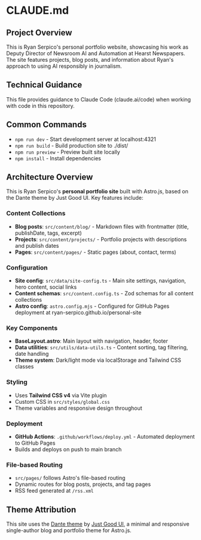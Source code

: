 # CLAUDE.md

## Project Overview

This is Ryan Serpico's personal portfolio website, showcasing his work as Deputy Director of Newsroom AI and Automation at Hearst Newspapers. The site features projects, blog posts, and information about Ryan's approach to using AI responsibly in journalism.

## Technical Guidance

This file provides guidance to Claude Code (claude.ai/code) when working with code in this repository.

## Common Commands

- `npm run dev` - Start development server at localhost:4321
- `npm run build` - Build production site to ./dist/
- `npm run preview` - Preview built site locally
- `npm install` - Install dependencies

## Architecture Overview

This is Ryan Serpico's **personal portfolio site** built with Astro.js, based on the Dante theme by Just Good UI. Key features include:

### Content Collections

- **Blog posts**: `src/content/blog/` - Markdown files with frontmatter (title, publishDate, tags, excerpt)
- **Projects**: `src/content/projects/` - Portfolio projects with descriptions and publish dates  
- **Pages**: `src/content/pages/` - Static pages (about, contact, terms)

### Configuration

- **Site config**: `src/data/site-config.ts` - Main site settings, navigation, hero content, social links
- **Content schemas**: `src/content.config.ts` - Zod schemas for all content collections
- **Astro config**: `astro.config.mjs` - Configured for GitHub Pages deployment at ryan-serpico.github.io/personal-site

### Key Components

- **BaseLayout.astro**: Main layout with navigation, header, footer
- **Data utilities**: `src/utils/data-utils.ts` - Content sorting, tag filtering, date handling
- **Theme system**: Dark/light mode via localStorage and Tailwind CSS classes

### Styling

- Uses **Tailwind CSS v4** via Vite plugin
- Custom CSS in `src/styles/global.css`
- Theme variables and responsive design throughout

### Deployment

- **GitHub Actions**: `.github/workflows/deploy.yml` - Automated deployment to GitHub Pages
- Builds and deploys on push to main branch

### File-based Routing

- `src/pages/` follows Astro's file-based routing
- Dynamic routes for blog posts, projects, and tag pages
- RSS feed generated at `/rss.xml`

## Theme Attribution

This site uses the [Dante theme](https://github.com/JustGoodUI/dante-astro-theme) by [Just Good UI](https://justgoodui.com/), a minimal and responsive single-author blog and portfolio theme for Astro.js.
